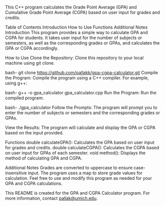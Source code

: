 This C++ program calculates the Grade Point Average (GPA) and Cumulative Grade Point Average (CGPA) based on user input for grades and credits.

Table of Contents
Introduction
How to Use
Functions
Additional Notes
Introduction
This program provides a simple way to calculate GPA and CGPA for students. It takes user input for the number of subjects or semesters, as well as the corresponding grades or GPAs, and calculates the GPA or CGPA accordingly.

How to Use
Clone the Repository: Clone this repository to your local machine using git clone.

bash-
git clone https://github.com/pallakk/gpa-cgpa-calculator.git
Compile the Program: Compile the program using a C++ compiler. For example, using g++:

bash-
g++ -o gpa_calculator gpa_calculator.cpp
Run the Program: Run the compiled program:

bash-
./gpa_calculator
Follow the Prompts: The program will prompt you to enter the number of subjects or semesters and the corresponding grades or GPAs.

View the Results: The program will calculate and display the GPA or CGPA based on the input provided.

Functions
double calculateGPA(): Calculates the GPA based on user input for grades and credits.
double calculateCGPA(): Calculates the CGPA based on user input for GPAs of each semester.
void method(): Displays the method of calculating GPA and CGPA.

Additional Notes
Grades are converted to uppercase to ensure case-insensitive input.
The program uses a map to store grade values for calculation.
Feel free to use and modify this program as needed for your GPA and CGPA calculations.

This README is created for the GPA and CGPA Calculator program. For more information, contact pallak@umich.edu.






